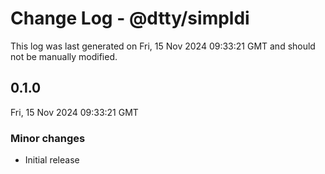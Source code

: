 # Change Log - @dtty/simpldi

This log was last generated on Fri, 15 Nov 2024 09:33:21 GMT and should not be manually modified.

## 0.1.0
Fri, 15 Nov 2024 09:33:21 GMT

### Minor changes

- Initial release

